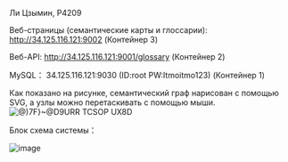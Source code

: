 Ли Цзымин, P4209

Веб-страницы (семантические карты и глоссарии): http://34.125.116.121:9002  (Контейнер 3)

Веб-API: http://34.125.116.121:9001/glossary (Контейнер 2)

MySQL： 34.125.116.121:9030 (ID:root PW:Itmoitmo123)  (Контейнер 1)


Как показано на рисунке, семантический граф нарисован с помощью SVG, а узлы можно перетаскивать с помощью мыши.
![@)7F}~@D9URR TCSOP UX8D](https://github.com/pp7777myku/glossary/assets/62941440/154e6967-282d-4e1d-84ec-1319d0c120b8)


Блок схема системы：

![image](https://github.com/pp7777myku/glossary/assets/62941440/a0fd291b-2498-4684-ac55-598aa810c3d4)

